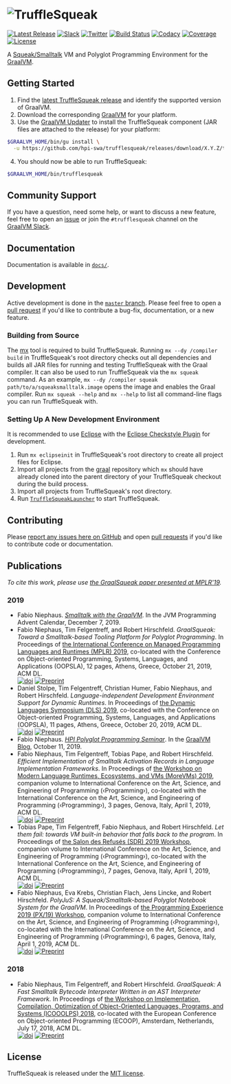 # ![TruffleSqueak][ts_logo]

[![Latest Release][ts_latest_badge]][ts_latest] [![Slack][graalvm_slack_badge]][graalvm_slack] [![Twitter][ts_twitter_badge]][ts_twitter] [![Build Status][ts_gh_action_badge]][ts_gh_action] [![Codacy][codacy_grade]][codacy] [![Coverage][codacy_coverage]][codacy] [![License][ts_license_badge]][ts_license]

A [Squeak/Smalltalk][squeak] VM and Polyglot Programming Environment for the [GraalVM][graalvm].


## Getting Started

1. Find the [latest TruffleSqueak release][ts_latest] and identify the
   supported version of GraalVM.
2. Download the corresponding [GraalVM][graalvm_download] for your platform.
3. Use the [GraalVM Updater][graalvm_updater] to install the TruffleSqueak
   component (JAR files are attached to the release) for your platform:

```bash
$GRAALVM_HOME/bin/gu install \
  -u https://github.com/hpi-swa/trufflesqueak/releases/download/X.Y.Z/trufflesqueak-installable-….jar
```

4. You should now be able to run TruffleSqueak:

```bash
$GRAALVM_HOME/bin/trufflesqueak
```

## Community Support

If you have a question, need some help, or want to discuss a new feature, feel
free to open an [issue][ts_issues] or join the `#trufflesqueak` channel on the
[GraalVM Slack][graalvm_slack].


## Documentation

Documentation is available in [`docs/`][ts_docs].


## Development

Active development is done in the [`master` branch][ts_master].
Please feel free to open a [pull request][pull_request] if you'd like to
contribute a bug-fix, documentation, or a new feature.


### Building from Source

The [mx] tool is required to build TruffleSqueak.
Running `mx --dy /compiler build` in TruffleSqueak's root directory checks out all dependencies
and builds all JAR files for running and testing TruffleSqueak with the Graal compiler.
It can also be used to run TruffleSqueak via the `mx squeak` command.
As an example, `mx --dy /compiler squeak path/to/a/squeaksmalltalk.image` opens
the image and enables the Graal compiler.
Run `mx squeak --help` and `mx --help` to list all command-line flags you can
run TruffleSqueak with.


### Setting Up A New Development Environment

It is recommended to use [Eclipse][eclipse_downloads] with the
[Eclipse Checkstyle Plugin][eclipse_cs] for development.

1. Run `mx eclipseinit` in TruffleSqueak's root directory to create all project
   files for Eclipse.
2. Import all projects from the [graal] repository which `mx` should have
   already cloned into the parent directory of your TruffleSqueak checkout during
   the build process.
3. Import all projects from TruffleSqueak's root directory.
4. Run [`TruffleSqueakLauncher`][ts_launcher] to start TruffleSqueak.


## Contributing

Please [report any issues here on GitHub][ts_issues] and open
[pull requests][pull_request] if you'd like to contribute code or documentation.


## Publications

*To cite this work, please use [the GraalSqueak paper presented at MPLR'19][mplr19_paper].*

### 2019
- Fabio Niephaus. [*Smalltalk with the GraalVM*][javaadvent19]. In the
  JVM Programming Advent Calendar, December 7, 2019.
- Fabio Niephaus, Tim Felgentreff, and Robert Hirschfeld. *GraalSqueak: Toward a
Smalltalk-based Tooling Platform for Polyglot Programming*. In Proceedings of
[the International Conference on Managed Programming Languages and Runtimes
(MPLR) 2019][mplr19], co-located with the Conference on Object-oriented
Programming, Systems, Languages, and Applications (OOPSLA), 12 pages, Athens,
Greece, October 21, 2019, ACM DL.  
[![doi][mplr19_doi]][mplr19_paper] [![Preprint][preprint]][mplr19_pdf]
- Daniel Stolpe, Tim Felgentreff, Christian Humer, Fabio Niephaus, and Robert
Hirschfeld. *Language-independent Development Environment Support for Dynamic
Runtimes*. In Proceedings of [the Dynamic Languages Symposium (DLS)
2019][dls19], co-located with the Conference on Object-oriented Programming,
Systems, Languages, and Applications (OOPSLA), 11 pages, Athens, Greece,
October 20, 2019, ACM DL.  
[![doi][dls19_doi]][dls19_paper] [![Preprint][preprint]][dls19_pdf]
- Fabio Niephaus. [*HPI Polyglot Programming Seminar*][pp19_post]. In the
[GraalVM Blog][graalvm_blog], October 11, 2019.
- Fabio Niephaus, Tim Felgentreff, Tobias Pape, and Robert Hirschfeld.
*Efficient Implementation of Smalltalk Activation Records in Language
Implementation Frameworks*. In Proceedings of [the Workshop on Modern Language
Runtimes, Ecosystems, and VMs (MoreVMs) 2019][morevms19], companion volume to
International Conference on the Art, Science, and Engineering of Programming
(‹Programming›), co-located with the International Conference on the Art,
Science, and Engineering of Programming (‹Programming›), 3 pages, Genova, Italy,
April 1, 2019, ACM DL.  
[![doi][morevms19_doi]][morevms19_paper] [![Preprint][preprint]][morevms19_pdf]
- Tobias Pape, Tim Felgentreff, Fabio Niephaus, and Robert Hirschfeld. *Let them
fail: towards VM built-in behavior that falls back to the program*. In
Proceedings of [the Salon des Refusés (SDR) 2019 Workshop][sdr19], companion
volume to International Conference on the Art, Science, and Engineering of
Programming (‹Programming›), co-located with the International Conference on the
Art, Science, and Engineering of Programming (‹Programming›), 7 pages, Genova,
Italy, April 1, 2019, ACM DL.  
[![doi][sdr19_doi]][sdr19_paper] [![Preprint][preprint]][sdr19_pdf]
- Fabio Niephaus, Eva Krebs, Christian Flach, Jens Lincke, and Robert Hirschfeld.
*PolyJuS: A Squeak/Smalltalk-based Polyglot Notebook System for the GraalVM*. In
Proceedings of [the Programming Experience 2019 (PX/19) Workshop][px19],
companion volume to International Conference on the Art, Science, and
Engineering of Programming (‹Programming›), co-located with the International
Conference on the Art, Science, and Engineering of Programming (‹Programming›),
6 pages, Genova, Italy, April 1, 2019, ACM DL.  
[![doi][px19_doi]][px19_paper] [![Preprint][preprint]][px19_pdf]

### 2018
- Fabio Niephaus, Tim Felgentreff, and Robert Hirschfeld. *GraalSqueak: A Fast
Smalltalk Bytecode Interpreter Written in an AST Interpreter Framework.* In
Proceedings of [the Workshop on Implementation, Compilation, Optimization of
Object-Oriented Languages, Programs, and Systems (ICOOOLPS) 2018][icooolps18],
co-located with the European Conference on Object-oriented Programming (ECOOP),
Amsterdam, Netherlands, July 17, 2018, ACM DL.  
[![doi][icooolps18_doi]][icooolps18_paper] [![Preprint][preprint]][icooolps18_pdf]


## License

TruffleSqueak is released under the [MIT license][ts_license].


[codacy]: https://app.codacy.com/gh/hpi-swa/trufflesqueak/dashboard
[codacy_coverage]: https://img.shields.io/codacy/coverage/104b3300600346789d604fd269219efe.svg
[codacy_grade]: https://img.shields.io/codacy/grade/104b3300600346789d604fd269219efe.svg
[dls19]: https://conf.researchr.org/home/dls-2019
[dls19_doi]: https://img.shields.io/badge/doi-10.1145/3359619.3359746-blue.svg
[dls19_paper]: https://doi.org/10.1145/3359619.3359746
[dls19_pdf]: https://www.hpi.uni-potsdam.de/hirschfeld/publications/media/StolpeFelgentreffHumerNiephausHirschfeld_2019_LanguageIndependentDevelopmentEnvironmentSupportForDynamicRuntimes_AcmDL.pdf
[eclipse_cs]: https://checkstyle.org/eclipse-cs/
[eclipse_downloads]: https://www.eclipse.org/downloads/
[github_releases]: https://help.github.com/en/github/administering-a-repository/about-releases
[graal]: https://github.com/oracle/graal
[graalvm]: https://www.graalvm.org/
[graalvm_blog]: https://medium.com/graalvm
[graalvm_download]: https://www.graalvm.org/downloads/
[graalvm_updater]: https://www.graalvm.org/docs/reference-manual/install-components/
[graalvm_slack]: https://www.graalvm.org/slack-invitation/
[graalvm_slack_badge]: https://img.shields.io/badge/slack-%23trufflesqueak-active
[icooolps18]: https://2018.ecoop.org/event/icooolps-2018-papers-graalsqueak-a-fast-smalltalk-bytecode-interpreter-written-in-an-ast-interpreter-framework
[icooolps18_doi]: https://img.shields.io/badge/doi-10.1145/3242947.3242948-blue.svg
[icooolps18_paper]: https://doi.org/10.1145/3242947.3242948
[icooolps18_pdf]: https://fniephaus.com/2018/icooolps18-graalsqueak.pdf
[javaadvent19]: https://www.javaadvent.com/2019/12/smalltalk-with-the-graalvm.html
[morevms19]: https://2019.programming-conference.org/track/MoreVMs-2019
[morevms19_doi]: https://img.shields.io/badge/doi-10.1145/3328433.3328440-blue.svg
[morevms19_paper]: https://doi.org/10.1145/3328433.3328440
[morevms19_pdf]: https://fniephaus.com/2019/morevms19-efficient-activation-records.pdf
[mplr19]: https://conf.researchr.org/home/mplr-2019
[mplr19_doi]: https://img.shields.io/badge/doi-10.1145/3357390.3361024-blue.svg
[mplr19_paper]: https://doi.org/10.1145/3357390.3361024
[mplr19_pdf]: https://fniephaus.com/2019/mplr19-graalsqueak.pdf
[mx]: https://github.com/graalvm/mx
[pp19_post]: https://medium.com/p/3fd06ffa59d2/
[preprint]: https://img.shields.io/badge/preprint-download-blue.svg
[pull_request]: https://help.github.com/en/github/collaborating-with-issues-and-pull-requests/creating-a-pull-request
[px19]: https://2019.programming-conference.org/track/px-2019-papers
[px19_doi]: https://img.shields.io/badge/doi-10.1145/3328433.3328434-blue.svg
[px19_paper]: https://doi.org/10.1145/3328433.3328434
[px19_pdf]: https://fniephaus.com/2019/px19-polyglot-notebooks.pdf
[sdr19]: https://2019.programming-conference.org/track/sdr-2019-papers
[sdr19_doi]: https://img.shields.io/badge/doi-10.1145/3328433.3338056-blue.svg
[sdr19_paper]: https://doi.org/10.1145/3328433.3338056
[sdr19_pdf]: https://www.hpi.uni-potsdam.de/hirschfeld/publications/media/PapeFelgentreffNiephausHirschfeld_2019_LetThemFailTowardsVmBuiltInBehaviorThatFallsBackToTheProgram_AcmDL.pdf
[squeak]: https://squeak.org
[squeak_downloads]: https://squeak.org/downloads/
[ts_docs]: https://github.com/hpi-swa/trufflesqueak/tree/master/docs
[ts_gh_action]: https://github.com/hpi-swa/trufflesqueak/actions
[ts_gh_action_badge]: https://img.shields.io/github/workflow/status/hpi-swa/trufflesqueak/CI
[ts_issues]: https://github.com/hpi-swa/trufflesqueak/issues/new
[ts_latest]: https://github.com/hpi-swa/trufflesqueak/releases/latest
[ts_latest_badge]: https://img.shields.io/github/v/release/hpi-swa/trufflesqueak
[ts_launcher]: https://github.com/hpi-swa/trufflesqueak/blob/master/src/de.hpi.swa.trufflesqueak.launcher/src/de/hpi/swa/trufflesqueak/launcher/TruffleSqueakLauncher.java
[ts_license]: https://github.com/hpi-swa/trufflesqueak/blob/master/LICENSE
[ts_license_badge]: https://img.shields.io/github/license/hpi-swa/trufflesqueak
[ts_logo]: https://user-images.githubusercontent.com/2368856/83736775-67f72280-a652-11ea-9785-35c2a688c0fc.png
[ts_master]: https://github.com/hpi-swa/trufflesqueak/tree/master
[ts_twitter]: https://twitter.com/TruffleSqueak
[ts_twitter_badge]: https://img.shields.io/badge/twitter-%40TruffleSqueak-active
